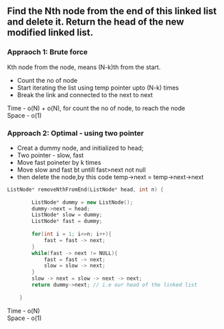##  Find the Nth node from the end of this linked list and delete it. Return the head of the new modified linked list.

### Appraoch 1: Brute force

Kth node from the node, means (N-k)th from the start.
- Count the no of node
- Start iterating the list using temp pointer upto (N-k) times
- Break the link and connected to the next to next


Time - o(N) + o(N), for count the no of node, to reach the node </br>
Space - o(1)


### Approach 2: Optimal - using two pointer

- Creat a dummy node, and initialized to head;
- Two pointer - slow, fast
- Move fast poineter by k times
- Move slow and fast bt  untill fast>next not null
- then delete the node,by this code temp->next = temp->next->next

```c++
ListNode* removeNthFromEnd(ListNode* head, int n) {
        
        ListNode* dummy = new ListNode();
        dummy->next = head;
        ListNode* slow = dummy;
        ListNode* fast = dummy;
        
        for(int i = 1; i<=n; i++){
            fast = fast -> next;
        }
        while(fast -> next != NULL){
            fast = fast -> next;
            slow = slow -> next;
        }
        slow -> next = slow -> next -> next;
        return dummy->next; // i.e our head of the linked list
        
    }
```
Time - o(N) </br>
Space - o(1)
